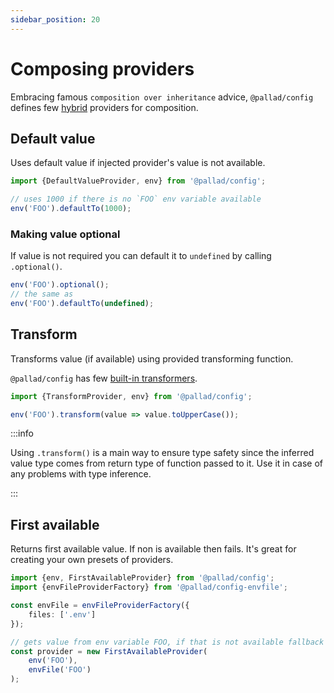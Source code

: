 ```yaml
---
sidebar_position: 20
---
```


# Composing providers

Embracing famous `composition over inheritance` advice, `@pallad/config` defines
few [hybrid](./#introduction-to-providers) providers for composition.

## Default value

Uses default value if injected provider's value is not available.

```ts
import {DefaultValueProvider, env} from '@pallad/config';

// uses 1000 if there is no `FOO` env variable available
env('FOO').defaultTo(1000);
```

### Making value optional

If value is not required you can default it to `undefined` by calling `.optional()`.

```ts
env('FOO').optional();
// the same as
env('FOO').defaultTo(undefined);
```

## Transform

Transforms value (if available) using provided transforming function.

`@pallad/config` has few [built-in transformers](../transforming-values).

```ts
import {TransformProvider, env} from '@pallad/config';

env('FOO').transform(value => value.toUpperCase());
```


:::info

Using `.transform()` is a main way to ensure type safety since the inferred value type comes from return type of function passed to it.
Use it in case of any problems with type inference.

:::

## First available
Returns first available value. If non is available then fails. It's great for creating your own presets of providers.

```ts
import {env, FirstAvailableProvider} from '@pallad/config';
import {envFileProviderFactory} from '@pallad/config-envfile';

const envFile = envFileProviderFactory({
    files: ['.env']
});

// gets value from env variable FOO, if that is not available fallback to FOO from envfile
const provider = new FirstAvailableProvider(
    env('FOO'),
    envFile('FOO')
);
```
